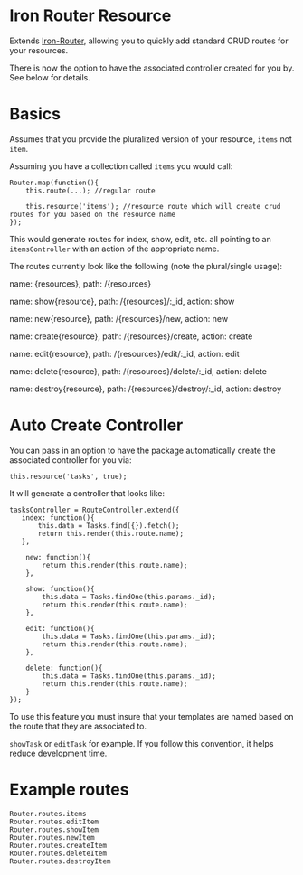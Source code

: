 # Iron Router Resource

Extends [Iron-Router](https://github.com/EventedMind/iron-router), allowing you to quickly add standard CRUD routes for your resources.

There is now the option to have the associated controller created for you by. See below for details.

# Basics

Assumes that you provide the pluralized version of your resource, `items` not `item`.

Assuming you have a collection called `items` you would call:

```
Router.map(function(){
    this.route(...); //regular route

    this.resource('items'); //resource route which will create crud routes for you based on the resource name
});
```

This would generate routes for index, show, edit, etc. all pointing to an `itemsController` with an action of the appropriate name.

The routes currently look like the following (note the plural/single usage):

name: {resources}, path: /{resources}

name: show{resource}, path: /{resources}/:_id, action: show

name: new{resource}, path: /{resources}/new, action: new

name: create{resource}, path: /{resources}/create, action: create

name: edit{resource}, path: /{resources}/edit/:_id, action: edit

name: delete{resource}, path: /{resources}/delete/:_id, action: delete

name: destroy{resource}, path: /{resources}/destroy/:_id, action: destroy

# Auto Create Controller
You can pass in an option to have the package automatically create the associated controller for you via:

```
this.resource('tasks', true);
```

It will generate a controller that looks like:

```
tasksController = RouteController.extend({
   index: function(){
       this.data = Tasks.find({}).fetch();
       return this.render(this.route.name);
   },

    new: function(){
        return this.render(this.route.name);
    },

    show: function(){
        this.data = Tasks.findOne(this.params._id);
        return this.render(this.route.name);
    },

    edit: function(){
        this.data = Tasks.findOne(this.params._id);
        return this.render(this.route.name);
    },

    delete: function(){
        this.data = Tasks.findOne(this.params._id);
        return this.render(this.route.name);
    }
});
```
To use this feature you must insure that your templates are named based on the route that they are associated to.

`showTask` or `editTask` for example. If you follow this convention, it helps reduce development time.

# Example routes
```
Router.routes.items
Router.routes.editItem
Router.routes.showItem
Router.routes.newItem
Router.routes.createItem
Router.routes.deleteItem
Router.routes.destroyItem
```